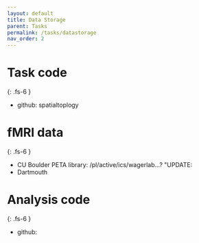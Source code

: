 ```yaml
---
layout: default
title: Data Storage
parent: Tasks
permalink: /tasks/datastorage
nav_order: 2
---
```


# Task code
{: .fs-6 }
* github: spatialtoplogy

# fMRI data
{: .fs-6 }
* CU Boulder PETA library: /pl/active/ics/wagerlab...? "UPDATE:
* Dartmouth


# Analysis code
{: .fs-6 }
* github:
